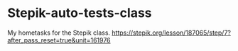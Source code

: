 # Stepik-auto-tests-class
My hometasks for the Stepik class.
https://stepik.org/lesson/187065/step/7?after_pass_reset=true&unit=161976